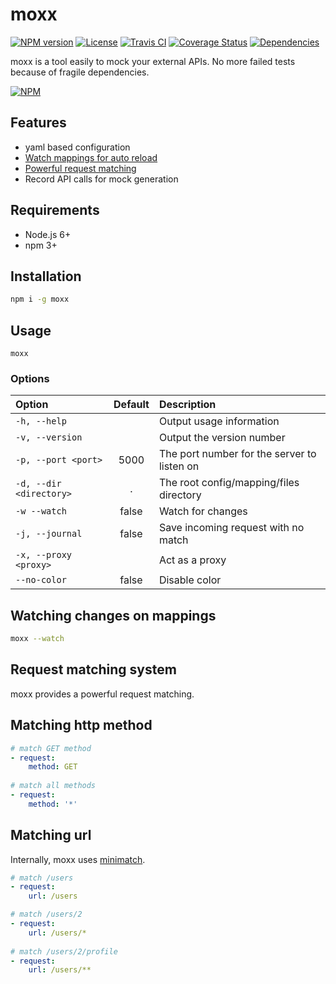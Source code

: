 # moxx

[![NPM version][npm-image]][npm-url]
[![License][license-image]][license-url]
[![Travis CI][travis-image]][travis-url]
[![Coverage Status][coverage-image]][coverage-url]
[![Dependencies][gemnasium-image]][gemnasium-url]

moxx is a tool easily to mock your external APIs.
No more failed tests because of fragile dependencies.

[![NPM](https://nodei.co/npm/moxx.png?downloads=false&downloadRank=false)](https://nodei.co/npm/moxx/)

## Features

- yaml based configuration
- [Watch mappings for auto reload](https://github.com/plouc/moxx#watching-changes-on-mappings)
- [Powerful request matching](https://github.com/plouc/moxx#request-matching)
- Record API calls for mock generation

## Requirements

- Node.js 6+
- npm 3+

## Installation

```sh
npm i -g moxx
 ```

## Usage

```
moxx
```

### Options

| Option                  | Default | Description |
|:----------------------- |:-------:|:----------- |
| `-h, --help`            |         | Output usage information
| `-v, --version`         |         | Output the version number
| `-p, --port <port>`     | 5000    | The port number for the server to listen on
| `-d, --dir <directory>` | .       | The root config/mapping/files directory
| `-w --watch`            | false   | Watch for changes
| `-j, --journal`         | false   | Save incoming request with no match
| `-x, --proxy <proxy>`   |         | Act as a proxy
| `--no-color`            | false   | Disable color

## Watching changes on mappings

```sh
moxx --watch
```

## Request matching system

moxx provides a powerful request matching.

## Matching http method

```yaml
# match GET method
- request:
    method: GET
    
# match all methods
- request:
    method: '*'
```

## Matching url

Internally, moxx uses [minimatch](https://github.com/isaacs/minimatch).

```yaml
# match /users
- request:
    url: /users

# match /users/2
- request:
    url: /users/*
    
# match /users/2/profile
- request:
    url: /users/**    
```


[license-image]: https://img.shields.io/github/license/plouc/moxx.svg?style=flat-square
[license-url]: https://github.com/plouc/moxx/blob/master/LICENSE.md
[npm-image]: https://img.shields.io/npm/v/moxx.svg?style=flat-square
[npm-url]: https://www.npmjs.com/package/moxx
[travis-image]: https://img.shields.io/travis/plouc/moxx.svg?style=flat-square
[travis-url]: https://travis-ci.org/plouc/moxx
[coverage-image]: https://img.shields.io/coveralls/plouc/moxx.svg?style=flat-square
[coverage-url]: https://coveralls.io/github/plouc/moxx
[gemnasium-image]: https://img.shields.io/gemnasium/plouc/moxx.svg?style=flat-square
[gemnasium-url]: https://gemnasium.com/plouc/moxx


